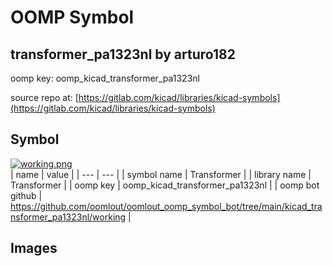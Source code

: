 # OOMP Symbol  
## transformer_pa1323nl  by arturo182  
  
oomp key: oomp_kicad_transformer_pa1323nl  
  
source repo at: [https://gitlab.com/kicad/libraries/kicad-symbols](https://gitlab.com/kicad/libraries/kicad-symbols)  
## Symbol  
  
[![working.png](working_600.png)](working.png)  
| name | value | 
| --- | --- | 
| symbol name | Transformer | 
| library name | Transformer | 
| oomp key | oomp_kicad_transformer_pa1323nl | 
| oomp bot github | https://github.com/oomlout/oomlout_oomp_symbol_bot/tree/main/kicad_transformer_pa1323nl/working | 
## Images  
